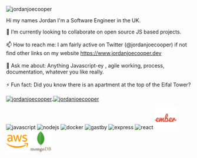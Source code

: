 <p align="left"> <img src="https://komarev.com/ghpvc/?username=jordanjoecooper" alt="jordanjoecooper" /> </p>
Hi my names Jordan I'm a Software Engineer in the UK.

👯 I’m currently looking to collaborate on open source JS based projects.
<br /><br />
📫 How to reach me: I am fairly active on Twitter (@jordanjoecooper) if not find other links on my website https://www.jordanjoecooper.dev
<br />
<br />
💬 Ask me about: Anything Javascript-ey , agile working, process, documentation, whatever you like really.
<br />
<br />
⚡ Fun fact: Did you know there is an apartment at the top of the Eifal Tower?

<a href="https://github.com/anuraghazra/github-readme-stats">
  <img align="center" src="https://github-readme-stats.vercel.app/api?username=jordanjoecooper&show_icons=true&theme=radical" alt="jordanjoecooper" />
</a>
<a href="https://github.com/anuraghazra/convoychat">
  <img align="center" src="https://github-readme-stats.vercel.app/api/top-langs/?username=jordanjoecooper&theme=radical" alt="jordanjoecooper" />
</a>
<p>
<img src="https://devicons.github.io/devicon/devicon.git/icons/javascript/javascript-original.svg" alt="javascript" width="60" height="60"/>
<img src="https://devicons.github.io/devicon/devicon.git/icons/nodejs/nodejs-original-wordmark.svg" alt="nodejs" width="60" height="60"/>
<img src="https://devicons.github.io/devicon/devicon.git/icons/docker/docker-original-wordmark.svg" alt="docker" width="60" height="60"/>
<img src="https://www.vectorlogo.zone/logos/gatsbyjs/gatsbyjs-icon.svg" alt="gastby" width="60" height="60"/>
<img src="https://devicons.github.io/devicon/devicon.git/icons/express/express-original-wordmark.svg" alt="express" width="60" height="60"/>
<img src="https://devicons.github.io/devicon/devicon.git/icons/react/react-original-wordmark.svg" alt="react" width="60" height="60"/>
<img src="https://github.com/devicons/devicon/blob/master/icons/ember/ember-original-wordmark.svg" alt="emberjs" width="60" height="60"/>
<img src="https://github.com/devicons/devicon/blob/master/icons/amazonwebservices/amazonwebservices-plain-wordmark.svg" alt="aws" width="60" height="60"/>
<img src="https://github.com/devicons/devicon/blob/master/icons/mongodb/mongodb-original-wordmark.svg" alt="mongodb" width="60" height="60"/> 
</p>
